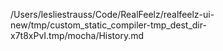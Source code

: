/Users/lesliestrauss/Code/RealFeelz/realfeelz-ui-new/tmp/custom_static_compiler-tmp_dest_dir-x7t8xPvI.tmp/mocha/History.md
